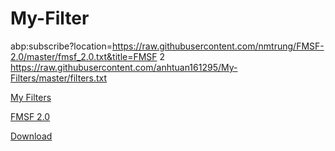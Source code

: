 # My-Filter
abp:subscribe?location=https://raw.githubusercontent.com/nmtrung/FMSF-2.0/master/fmsf_2.0.txt&title=FMSF 2
https://raw.githubusercontent.com/anhtuan161295/My-Filters/master/filters.txt
<!-- Place this tag where you want the button to render. -->
<a class="github-button" href="abp:subscribe?location=https://raw.githubusercontent.com/anhtuan161295/My-Filters/master/filters.txt&title=My Filters" data-icon="octicon-cloud-download" aria-label="Download ntkme/github-buttons on GitHub">My Filters</a>

<!-- Place this tag where you want the button to render. -->
<a class="github-button" href="abp:subscribe?location=https://raw.githubusercontent.com/nmtrung/FMSF-2.0/master/fmsf_2.0.txt&title=FMSF 2" data-icon="octicon-cloud-download" aria-label="Download ntkme/github-buttons on GitHub">FMSF 2.0</a>

<!-- Place this tag where you want the button to render. -->
<a class="github-button" href="abp:subscribe?location=https://raw.githubusercontent.com/nmtrung/FMSF-2.0/master/fmsf_2.0.txt&title=FMSF 2" data-icon="octicon-cloud-download" aria-label="Download ntkme/github-buttons on GitHub">Download</a>
